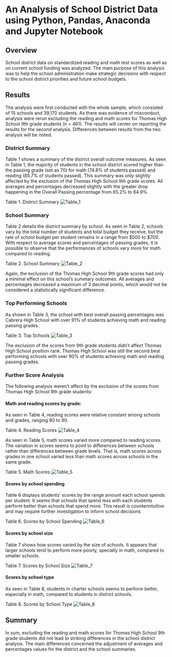 # An Analysis of School District Data using Python, Pandas, Anaconda and Jupyter Notebook

## Overview
School district data on standardized reading and math test scores as well as on current school funding was analyzed. The main purpose of this analysis was to help the school administration make strategic decisions with respect to the school district priorities and future school budgets.

## Results
The analysis were first conducted with the whole sample, which consisted of 15 schools and 39,170 students. As there was evidence of misconduct, analysis were rerun excluding the reading and math scores for Thomas High School 9th grade students (n = 461). The results will center on reporting the results for the second analysis. Differences between results from the two analysis will be noted.

### District Summary
Table 1 shows a summary of the district overall outcome measures. As seen in Table 1, the majority of students in the school district scored higher than the passing grade (set as 70) for math (74.8% of students passed) and reading (85.7% of students passed). This summary was only slightly affected by the exclusion of the Thomas High School 9th grade scores. All averages and percentages decreased slightly with the greater drop happening in the Overall Passing percentage from 65.2% to 64.9%. 

Table 1. District Summary
![Table_1](https://user-images.githubusercontent.com/89421440/141709118-a9831008-3dcf-4028-81aa-edacde135e44.png)

### School Summary 
Table 2 details the district summary by school. As seen in Table 2, schools vary by the total number of students and total budget they receive, but the rate of school budget per student remains in a range from $500 to $700. With respect to average scores and percentages of passing grades, it is possible to observe that the performances of schools vary more for math compared to reading.

Table 2. School Summary
![Table_2](https://user-images.githubusercontent.com/89421440/141731757-202ebc02-28b8-4d8c-b436-eb4f0151b740.png)

Again, the exclusion of the Thomas High School 9th grade scores had only a minimal effect on this school’s summary outcomes. All averages and percentages decreased a maximum of 3 decimal points, which would not be considered a statistically significant difference.

### Top Performing Schools 
As shown in Table 3, the school with best overall passing percentages was Cabrera High School with over 91% of students achieving math and reading passing grades.

Table 3. Top Schools
![Table_3](https://user-images.githubusercontent.com/89421440/141731794-98db407f-41a7-460d-a6e4-ebaaf6b24a0d.png)

The exclusion of the scores from 9th grade students didn’t affect Thomas High School position rank. Thomas High School was still the second best performing schools with over 90% of students achieving math and reading passing grades.

### Further Score Analysis
The following analysis weren’t affect by the exclusion of the scores from Thomas High School 9th grade students:
	
#### Math and reading scores by grade:
As seen in Table 4, reading scores were relative constant among schools and grades, ranging 80 to 90.

Table 4. Reading Scores
![Table_4](https://user-images.githubusercontent.com/89421440/141731912-8637b3eb-c909-47c4-b5a2-cbe7463aff6b.png)

As seen in Table 5, math scores varied more compared to reading scores. The variation in scores seems to point to differences between schools rather than differences between grade levels. That is, math scores across grades in one school varied less than math scores across schools in the same grade.

Table 5. Math Scores
![Table_5](https://user-images.githubusercontent.com/89421440/141731971-c63cf074-1a08-4b9e-ab12-2caeabb0dab8.png)

#### Scores by school spending
Table 6 displays students’ scores by the range amount each school spends per student. It seems that schools that spend less with each students perform better than schools that spend more. This result is counterintuitive and may require further investigation to inform school decisions

Table 6. Scores by School Spending
![Table_6](https://user-images.githubusercontent.com/89421440/141731999-f6e8b219-8ac8-4e92-a335-222abe6eb756.png)

#### Scores by school size
Table 7 shows how scores varied by the size of schools. It appears that larger schools tend to perform more poorly, specially in math, compared to smaller schools.

Table 7. Scores by School Size
![Table_7](https://user-images.githubusercontent.com/89421440/141732027-79e3f12f-226b-41bc-9a93-583c23d31274.png)

#### Scores by school type
As seen in Table 8, students in charter schools seems to perform  better, especially in math, compared to students in district schools.

Table 8. Scores by School Type
![Table_8](https://user-images.githubusercontent.com/89421440/141732061-ae4741b9-5a61-4561-96cc-82297e695289.png)

## Summary
In sum, excluding the reading and math scores for Thomas High School 9th grade students did not lead to striking differences in the school district analysis. The main differences concerned the adjustment of averages and percentages values for the district and the school summaries.
